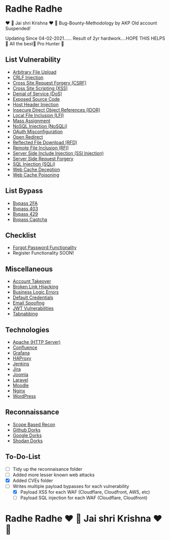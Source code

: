 # Radhe Radhe 
❤️ 🙏 Jai shri Krishna ❤️ 🙏 Bug-Bounty-Methodology by AKP
Old account Suspended!


Updating Since 04-02-2021......
Result of 2yr hardwork....HOPE THIS HELPS💫
 All the best💝 Pro Hunter 🤑


## List Vulnerability
- [Arbitrary File Upload](https://github.com/cryptoakp/AKP-bug-hunting-2023/blob/main/Arbitrary%20File%20Upload.md)
- [CRLF Injection](https://github.com/cryptoakp/AKP-bug-hunting-2023/blob/main/CRLF%20Injection.mdd)
- [Cross Site Request Forgery (CSRF)](https://github.com/cryptoakp/AKP-bug-hunting-2023/blob/main/Cross%20Site%20Request%20Forgery.md)
- [Cross Site Scripting (XSS)](https://github.com/cryptoakp/AKP-bug-hunting-2023/blob/main/Cross%20Site%20Scripting.md)
- [Denial of Service (DoS)](https://github.com/cryptoakp/AKP-bug-hunting-2023/blob/main/Denial%20Of%20Service.md)
- [Exposed Source Code](https://github.com/cryptoakp/AKP-bug-hunting-2023/blob/main/Exposed%20Source%20Code.md)
- [Host Header Injection](https://github.com/cryptoakp/AKP-bug-hunting-2023/blob/main/Host%20Header%20Injection.md)
- [Insecure Direct Object References (IDOR)](https://github.com/cryptoakp/AKP-bug-hunting-2023/blob/main/Insecure%20Direct%20Object%20References.md)
- [Local File Inclusion (LFI)](https://github.com/cryptoakp/AKP-bug-hunting-2023/blob/main/Local%20File%20Inclusion.md)
- [Mass Assignment](https://github.com/cryptoakp/AKP-bug-hunting-2023/blob/main/Mass%20Assignment.md)
- [NoSQL Injection (NoSQLi)](https://github.com/cryptoakp/AKP-bug-hunting-2023/blob/main/NoSQL%20Injection.md)
- [OAuth Misconfiguration](https://github.com/cryptoakp/AKP-bug-hunting-2023/blob/main/OAuth%20Misconfiguration.md)
- [Open Redirect](https://github.com/cryptoakp/AKP-bug-hunting-2023/blob/main/Open%20Redirect.md)
- [Reflected File Download (RFD)](https://github.com/cryptoakp/AKP-bug-hunting-2023/blob/main/Reflected%20File%20Download.md)
- [Remote File Inclusion (RFI)](https://github.com/cryptoakp/AKP-bug-hunting-2023/blob/main/Remote%20File%20Inclusion.md)
- [Server Side Include Injection (SSI Injection)](https://github.com/cryptoakp/AKP-bug-hunting-2023/blob/main/Server%20Side%20Include%20Injection.md)
- [Server Side Request Forgery](https://github.com/cryptoakp/AKP-bug-hunting-2023/blob/main/Server%20Side%20Request%20Forgery.md)
- [SQL Injection (SQLi)](https://github.com/cryptoakp/AKP-bug-hunting-2023/blob/main/SQL%20Injection.md)
- [Web Cache Deception](https://github.com/cryptoakp/AKP-bug-hunting-2023/blob/main/Web%20Cache%20Deception.md)
- [Web Cache Poisoning](https://github.com/cryptoakp/AKP-bug-hunting-2023/blob/main/Web%20Cache%20Poisoning.md)

## List Bypass
- [Bypass 2FA](https://github.com/cryptoakp/AKP-bug-hunting-2023/blob/main/Bypass%202FA.md)
- [Bypass 403](https://github.com/cryptoakp/AKP-bug-hunting-2023/blob/main/Bypass%20403.md)
- [Bypass 429](https://github.com/cryptoakp/AKP-bug-hunting-2023/blob/main/Bypass%20429.md)
- [Bypass Captcha](https://github.com/cryptoakp/AKP-bug-hunting-2023/blob/main/Bypass%20Captcha.md)

## Checklist
- [Forgot Password Functionality](https://github.com/cryptoakp/AKP-bug-hunting-2023/blob/main/Forgot%20Password.md)
- Register Functionality SOON!


## Miscellaneous
- [Account Takeover](https://github.com/cryptoakp/AKP-bug-hunting-2023/blob/main/Account%20Takeover.md)
- [Broken Link Hijacking](https://github.com/cryptoakp/AKP-bug-hunting-2023/blob/main/Broken%20Link%20Hijacking.md)
- [Business Logic Errors](https://github.com/cryptoakp/AKP-bug-hunting-2023/blob/main/Business%20Logic%20Errors.md)
- [Default Credentials](https://github.com/cryptoakp/AKP-bug-hunting-2023/blob/main/Default%20Credentials.md)
- [Email Spoofing](https://github.com/cryptoakp/AKP-bug-hunting-2023/blob/main/Email%20Spoofing.md)
- [JWT Vulnerabilities](https://github.com/cryptoakp/AKP-bug-hunting-2023/blob/main/JWT%20Vulnerabilities.md)
- [Tabnabbing](https://github.com/cryptoakp/AKP-bug-hunting-2023/blob/main/Tabnabbing.md)

## Technologies
- [Apache (HTTP Server)](https://github.com/cryptoakp/AKP-bug-hunting-2023/blob/main/Technologies/Apache%20HTTP%20Server.md)
- [Confluence](https://github.com/cryptoakp/AKP-bug-hunting-2023/blob/main/Technologies/Confluence.md)
- [Grafana](https://github.com/cryptoakp/AKP-bug-hunting-2023/blob/main/Technologies/Grafana.md)
- [HAProxy](https://github.com/cryptoakp/AKP-bug-hunting-2023/blob/main/Technologies/HAProxy.md)
- [Jenkins](https://github.com/cryptoakp/AKP-bug-hunting-2023/blob/main/Technologies/Jenkins.md)
- [Jira](https://github.com/cryptoakp/AKP-bug-hunting-2023/blob/main/Technologies/Jira.md)
- [Joomla](https://github.com/cryptoakp/AKP-bug-hunting-2023/blob/main/Technologies/Joomla.md)
- [Laravel](https://github.com/cryptoakp/AKP-bug-hunting-2023/blob/main/Technologies/Laravel.md)
- [Moodle](https://github.com/cryptoakp/AKP-bug-hunting-2023/blob/main/Technologies/Moodle.md)
- [Nginx](https://github.com/cryptoakp/AKP-bug-hunting-2023/blob/main/Technologies/Nginx.md)
- [WordPress](https://github.com/cryptoakp/AKP-bug-hunting-2023/blob/main/Technologies/WordPress.md)

## Reconnaissance
- [Scope Based Recon](https://github.com/cryptoakp/AKP-bug-hunting-2023/blob/main/Reconnaissance/Scope.md)
- [Github Dorks](https://github.com/cryptoakp/AKP-bug-hunting-2023/blob/main/Reconnaissance/Github%20Dorks.md)
- [Google Dorks](https://github.com/cryptoakp/AKP-bug-hunting-2023/blob/main/Reconnaissance/Google%20Dorks.md)
- [Shodan Dorks](https://github.com/cryptoakp/AKP-bug-hunting-2023/blob/main/Reconnaissance/Shodan%20Dorks.md)

## To-Do-List
- [ ] Tidy up the reconnaisance folder
- [ ] Added more lesser known web attacks
- [x] Added CVEs folder
- [ ] Writes multiple payload bypasses for each vulnerability
  - [x] Payload XSS for each WAF (Cloudflare, Cloudfront, AWS, etc)
  - [ ] Payload SQL injection for each WAF (Cloudflare, Cloudfront)

# Radhe Radhe ❤️ 🙏 Jai shri Krishna ❤️ 🙏 
